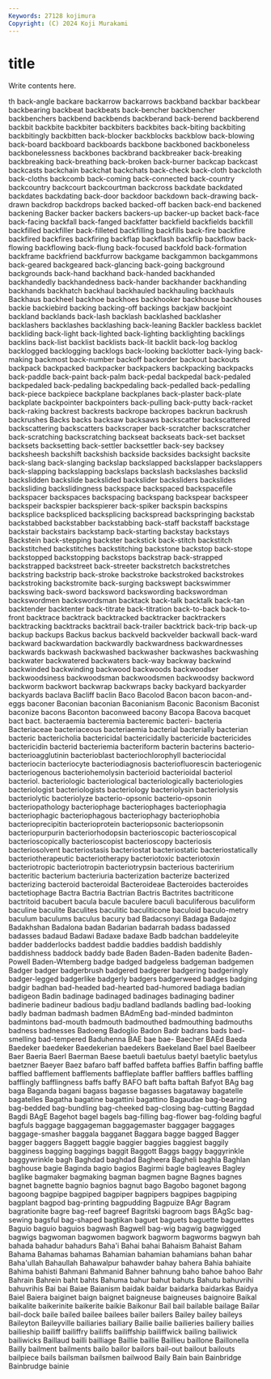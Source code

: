```yaml
---
Keywords: 27128 kojimura
Copyright: (C) 2024 Koji Murakami
---
```


# title

Write contents here.



th back-angle backare backarrow
backarrows backband backbar backbear backbearing backbeat backbeats back-bencher backbencher backbenchers
backbend backbends backberand back-berend backberend backbit backbite backbiter backbiters backbites
back-biting backbiting backbitingly backbitten back-blocker backblocks backblow back-blowing back-board backboard
backboards backbone backboned backboneless backbonelessness backbones backbrand backbreaker back-breaking backbreaking
back-breathing back-broken back-burner backcap backcast backcasts backchain backchat backchats back-check
back-cloth backcloth back-cloths backcomb back-coming back-connected back-country backcountry backcourt backcourtman
backcross backdate backdated backdates backdating back-door backdoor backdown back-drawing back-drawn
backdrop backdrops backed backed-off backen back-end backened backening Backer backer
backers backers-up backer-up backet back-face back-facing backfall back-fanged backfatter backfield
backfields backfill backfilled backfiller back-filleted backfilling backfills back-fire backfire backfired
backfires backfiring backflap backflash backflip backflow back-flowing backflowing back-flung back-focused
backfold back-formation backframe backfriend backfurrow backgame backgammon backgammons back-geared backgeared
back-glancing back-going background backgrounds back-hand backhand back-handed backhanded backhandedly backhandedness
back-hander backhander backhanding backhands backhatch backhaul backhauled backhauling backhauls Backhaus
backheel backhoe backhoes backhooker backhouse backhouses backie backiebird backing backing-off
backings backjaw backjoint backland backlands back-lash backlash backlashed backlasher backlashers
backlashes backlashing back-leaning Backler backless backlet backliding back-light back-lighted back-lighting
backlighting backlings backlins back-list backlist backlists back-lit backlit back-log backlog
backlogged backlogging backlogs back-looking backlotter back-lying back-making backmost back-number backoff
backorder backout backouts backpack backpacked backpacker backpackers backpacking backpacks back-paddle
back-paint back-palm back-pedal backpedal back-pedaled backpedaled back-pedaling backpedaling back-pedalled back-pedalling
back-piece backpiece backplane backplanes back-plaster back-plate backplate backpointer backpointers back-pulling
back-putty back-racket back-raking backrest backrests backrope backropes backrun backrush backrushes
Backs backs backsaw backsaws backscatter backscattered backscattering backscatters backscraper back-scratcher
backscratcher back-scratching backscratching backseat backseats back-set backset backsets backsetting back-settler
backsettler back-sey backsey backsheesh backshift backshish backside backsides backsight backsite
back-slang back-slanging backslap backslapped backslapper backslappers back-slapping backslapping backslaps backslash
backslashes backslid backslidden backslide backslided backslider backsliders backslides backsliding backslidingness
backspace backspaced backspacefile backspacer backspaces backspacing backspang backspear backspeer backspeir
backspier backspierer back-spiker backspin backspins backsplice backspliced backsplicing backspread backspringing
backstab backstabbed backstabber backstabbing back-staff backstaff backstage backstair backstairs backstamp
back-starting backstay backstays Backstein back-stepping backster backstick back-stitch backstitch backstitched
backstitches backstitching backstone backstop back-stope backstopped backstopping backstops backstrap back-strapped
backstrapped backstreet back-streeter backstretch backstretches backstring backstrip back-stroke backstroke backstroked
backstrokes backstroking backstromite back-surging backswept backswimmer backswing back-sword backsword backswording
backswordman backswordmen backswordsman backtack back-talk backtalk back-tan backtender backtenter back-titrate
back-titration back-to-back back-to-front backtrace backtrack backtracked backtracker backtrackers backtracking backtracks
backtrail back-trailer backtrick back-trip back-up backup backups Backus backus backveld
backvelder backwall back-ward backward backwardation backwardly backwardness backwardnesses backwards backwash
backwashed backwasher backwashes backwashing backwater backwatered backwaters back-way backway backwind
backwinded backwinding backwood backwoods backwoodser backwoodsiness backwoodsman backwoodsmen backwoodsy backword
backworm backwort backwrap backwraps backy backyard backyarder backyards baclava Bacliff
baclin Baco Bacolod Bacon bacon bacon-and-eggs baconer Baconian baconian Baconianism
Baconic Baconism Baconist baconize bacons Baconton baconweed bacony Bacopa Bacova
bacquet bact bact. bacteraemia bacteremia bacteremic bacteri- bacteria Bacteriaceae bacteriaceous
bacteriaemia bacterial bacterially bacterian bacteric bactericholia bactericidal bactericidally bactericide bactericides
bactericidin bacterid bacteriemia bacteriform bacterin bacterins bacterio- bacterioagglutinin bacterioblast bacteriochlorophyll
bacteriocidal bacteriocin bacteriocyte bacteriodiagnosis bacteriofluorescin bacteriogenic bacteriogenous bacteriohemolysin bacterioid bacterioidal
bacteriol bacteriol. bacteriologic bacteriological bacteriologically bacteriologies bacteriologist bacteriologists bacteriology bacteriolysin
bacteriolysis bacteriolytic bacteriolyze bacterio-opsonic bacterio-opsonin bacteriopathology bacteriophage bacteriophages bacteriophagia bacteriophagic
bacteriophagous bacteriophagy bacteriophobia bacterioprecipitin bacterioprotein bacteriopsonic bacteriopsonin bacteriopurpurin bacteriorhodopsin bacterioscopic
bacterioscopical bacterioscopically bacterioscopist bacterioscopy bacteriosis bacteriosolvent bacteriostasis bacteriostat bacteriostatic bacteriostatically
bacteriotherapeutic bacteriotherapy bacteriotoxic bacteriotoxin bacteriotropic bacteriotropin bacteriotrypsin bacterious bacteririum bacteritic
bacterium bacteriuria bacterization bacterize bacterized bacterizing bacteroid bacteroidal Bacteroideae Bacteroides
bacteroides bactetiophage Bactra Bactria Bactrian Bactris Bactrites bactriticone bactritoid bacubert
bacula bacule baculere baculi baculiferous baculiform baculine baculite Baculites baculitic
baculiticone baculoid baculo-metry baculum baculums baculus bacury bad Badacsonyi Badaga
Badajoz Badakhshan Badalona badan Badarian badarrah badass badassed badasses badaud
Badawi Badaxe badaxe Badb badchan baddeleyite badder badderlocks baddest baddie
baddies baddish baddishly baddishness baddock baddy bade Baden Baden-Baden badenite
Baden-Powell Baden-Wtemberg badge badged badgeless badgeman badgemen Badger badger badgerbrush
badgered badgerer badgering badgeringly badger-legged badgerlike badgerly badgers badgerweed badges
badging badgir badhan bad-headed bad-hearted bad-humored badiaga badian badigeon Badin
badinage badinaged badinages badinaging badiner badinerie badineur badious badju badland
badlands badling bad-looking badly badman badmash badmen BAdmEng bad-minded badminton
badmintons bad-mouth badmouth badmouthed badmouthing badmouths badness badnesses Badoeng Badoglio
Badon Badr badrans bads bad-smelling bad-tempered Baduhenna BAE bae bae-
Baecher BAEd Baeda Baedeker baedeker Baedekerian baedekers Baekeland Bael bael
Baelbeer Baer Baeria Baerl Baerman Baese baetuli baetulus baetyl baetylic
baetylus baetzner Baeyer Baez bafaro baff baffed baffeta baffies Baffin
baffing baffle baffled bafflement bafflements baffleplate baffler bafflers baffles baffling
bafflingly bafflingness baffs baffy BAFO baft bafta baftah Bafyot BAg
bag baga Baganda bagani bagass bagasse bagasses bagataway bagatelle bagatelles
Bagatha bagatine bagattini bagattino Bagaudae bag-bearing bag-bedded bag-bundling bag-cheeked bag-closing
bag-cutting Bagdad Bagdi BAgE Bagehot bagel bagels bag-filling bag-flower bag-folding
bagful bagfuls baggage baggageman baggagemaster baggager baggages baggage-smasher baggala bagganet
Baggara bagge bagged Bagger bagger baggers Baggett baggie baggier baggies
baggiest baggily bagginess bagging baggings baggit Baggott Baggs baggy baggyrinkle
baggywrinkle bagh Baghdad baghdad Bagheera Bagheli baghla Baghlan baghouse bagie
Baginda bagio bagios Bagirmi bagle bagleaves Bagley baglike bagmaker bagmaking
bagman bagmen bagne Bagnes bagnes bagnet bagnette bagnio bagnios bagnut
bago Bagobo bagonet bagong bagoong bagpipe bagpiped bagpiper bagpipers bagpipes
bagpiping bagplant bagpod bag-printing bagpudding Bagpuize BAgr Bagram bagrationite bagre
bag-reef bagreef Bagritski bagroom bags BAgSc bag-sewing bagsful bag-shaped bagtikan
baguet baguets baguette baguettes Baguio baguio baguios bagwash Bagwell bag-wig
bagwig bagwigged bagwigs bagwoman bagwomen bagwork bagworm bagworms bagwyn bah
bahada bahadur bahadurs Baha'i Bahai bahai Bahaism Bahaist Baham Bahama
Bahamas bahamas Bahamian bahamian bahamians bahan bahar Baha'ullah Bahaullah Bahawalpur
bahawder bahay bahera Bahia bahiaite Bahima bahisti Bahmani Bahmanid Bahner
bahnung baho bahoe bahoo Bahr Bahrain Bahrein baht bahts Bahuma
bahur bahut bahuts Bahutu bahuvrihi bahuvrihis Bai bai Baiae Baianism
baidak baidar baidarka baidarkas Baidya Baiel Baiera baiginet baign baignet
baigneuse baigneuses baignoire Baikal baikalite baikerinite baikerite baikie Baikonur Bail
bail bailable bailage Bailar bail-dock baile bailed bailee bailees bailer
bailers Bailey bailey baileys Baileyton Baileyville bailiaries bailiary Bailie bailie
bailieries bailiery bailies bailieship bailiff bailiffry bailiffs bailiffship bailiffwick bailing
bailiwick bailiwicks Baillaud bailli bailliage Baillie baillie Baillieu baillone Baillonella
Bailly bailment bailments bailo bailor bailors bail-out bailout bailouts bailpiece
bails bailsman bailsmen bailwood Baily Bain bain Bainbridge Bainbrudge bainie
